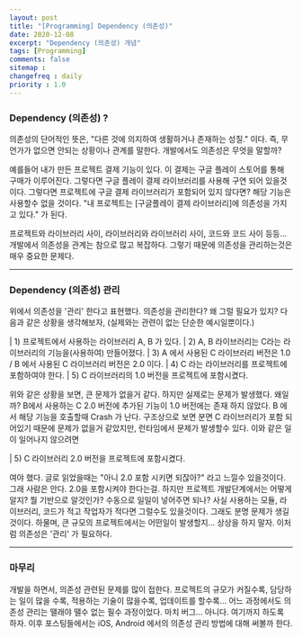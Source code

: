 ```yaml
---
layout: post
title: "[Programming] Dependency (의존성)"
date: 2020-12-08
excerpt: "Dependency (의존성) 개념"
tags: [Programming]
comments: false
sitemap :
changefreq : daily
priority : 1.0
---
```


### Dependency (의존성) ?

의존성의 단어적인 뜻은, "다른 것에 의지하여 생활하거나 존재하는 성질." 이다. 즉, 무언가가 없으면 안되는 상황이나 관계를 말한다. 개발에서도 의존성은 무엇을 말할까?

예를들어 내가 만든 프로젝트 결제 기능이 있다. 이 결제는 구글 플레이 스토어를 통해 구매가 이루어진다. 그렇다면 구글 플레이 결제 라이브러리를 사용해 구연 되어 있을것이다. 그렇다면 프로젝트에 구글 결제 라이브러리가 포함되어 있지 않다면? 해당 기능은 사용할수 없을 것이다. "내 프로젝트는 [구글플레이 결제 라이브러리]에 의존성을 가지고 있다." 가 된다.

프로젝트와 라이브러리 사이, 라이브러리와 라이브러리 사이, 코드와 코드 사이 등등... 개발에서 의존성을 관계는 참으로 많고 복잡하다. 그렇기 때문에 의존성을 관리하는것은 매우 중요한 문제다.

---


### Dependency (의존성) 관리

위에서 의존성을 '관리' 한다고 표현했다. 의존성을 관리한다? 왜 그럴 필요가 있지? 다음과 같은 상황을 생각해보자, (실제와는 관련이 없는 단순한 예시일뿐이다.)

| 1) 프로젝트에서 사용하는 라이브러리 A, B 가 있다.
| 2) A, B 라이브러리는 C라는 라이브러리의 기능을(사용하여) 만들어졌다.
| 3) A 에서 사용된 C 라이브러리 버전은 1.0 / B 에서 사용된 C 라이브러리 버전은 2.0 이다.
| 4) C 라는 라이브러리를 프로젝트에 포함하여야 한다.
| 5) C 라이브러리의 1.0 버전을 프로젝트에 포함시켰다.

위와 같은 상황을 보면, 큰 문제가 없을거 같다. 하지만 실제로는 문제가 발생했다. 왜일까?
B에서 사용하는 C 2.0 버전에 추가된 기능이 1.0 버전에는 존재 하지 않았다. B 에서 해당 기능을 호출할때 Crash 가 난다. 구조상으로 보면 분면 C 라이브러리가 포함 되어있기 때문에 문제가 없을거 같았지만, 런타임에서 문제가 발생할수 있다. 이와 같은 일이 일어나지 않으려면

| 5) C 라이브러리 2.0 버전을 프로젝트에 포함시켰다.

여야 했다. 글로 읽었을때는 "아니 2.0 포함 시키면 되잖아?" 라고 느낄수 있을것이다. 그래 사람은 안다. 2.0을 포함시켜야 한다는걸. 하지만 프로젝트 개발단계에서는 어떻게 알지? 뭘 기반으로 알것인가? 수동으로 일일이 넣어주면 되나? 사실 사용하는 모듈, 라이브러리, 코드가 적고 작업자가 적다면 그럴수도 있을것이다. 그래도 분명 문제가 생길것이다. 하물며, 큰 규모의 프로젝트에서는 어떤일이 발생할지... 상상을 하지 말자. 이처럼 의존성은 '관리' 가 필요하다.

---

### 마무리

개발을 하면서, 의존성 관련된 문제를 많이 접한다. 프로젝트의 규모가 커질수록, 담당하는 일이 많을 수록, 적용하는 기술이 많을수록, 업데이트를 할수록... 어느 과정에서도 의존성 관리는 땔래야 땔수 없는 필수 과정이었다. 마치 버그... 아니다. 여기까지 하도록 하자. 이후 포스팅들에서는 iOS, Android 에서의 의존성 관리 방법에 대해 써볼까 한다.
